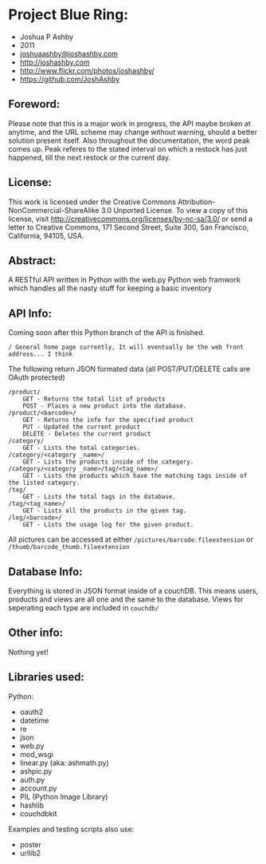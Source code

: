 Project Blue Ring:
=============
* Joshua P Ashby
* 2011
* joshuaashby@joshashby.com
* http://joshashby.com
* http://www.flickr.com/photos/joshashby/
* https://github.com/JoshAshby

Foreword:
--------------
Please note that this is a major work in progress, the API maybe broken at anytime, and the URL scheme may change without warning, should a better solution present itself.
Also throughout the documentation, the word peak comes up. Peak referes to the stated interval on which a restock has just happened, till the next restock or the current day.

License:
-------------
This work is licensed under the Creative Commons Attribution-NonCommercial-ShareAlike 3.0 Unported License. To view a copy of this license, visit http://creativecommons.org/licenses/by-nc-sa/3.0/ or send a letter to Creative Commons, 171 Second Street, Suite 300, San Francisco, California, 94105, USA.

Abstract:
-------------
A RESTful API written in Python with the web.py Python web framwork which handles all the nasty stuff for keeping a basic inventory

API Info:
--------------
Coming soon after this Python branch of the API is finished.

	/ General home page currently, It will eventually be the web front address... I think

The following return JSON formated data (all POST/PUT/DELETE calls are OAuth protected)

	/product/
		GET - Returns the total list of products
		POST - Places a new product into the database.
	/product/<barcode>/
		GET - Returns the info for the specified product
		PUT - Updated the current product
		DELETE - Deletes the current product
	/category/ 
		GET - Lists the total categories.
	/category/<category _name>/
		GET - Lists the products inside of the category.
	/category/<category _name>/tag/<tag_name>/
		GET - Lists the products which have the matching tags inside of the listed category.
	/tag/
		GET - Lists the total tags in the database.
	/tag/<tag_name>/
		GET - Lists all the products in the given tag.
	/log/<barcode>/
		GET - Lists the usage log for the given product.

All pictures can be accessed at either ``/pictures/barcode.fileextension`` or ``/thumb/barcode_thumb.fileextension``

Database Info:
--------------------------
Everything is stored in JSON format inside of a couchDB.
This means users, products and views are all one and the same to the database. Views for seperating each type are included in ``couchdb/``

Other info:
-----------------

Nothing yet!

Libraries used:
----------------------

Python:

* oauth2
* datetime
* re
* json
* web.py
* mod_wsgi
* linear.py (aka: ashmath.py)
* ashpic.py
* auth.py
* account.py
* PIL (Python Image Library)
* hashlib
* couchdbkit

Examples and testing scripts also use:

* poster
* urllib2